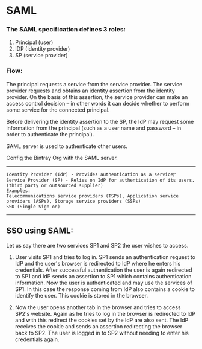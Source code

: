 
# SAML

### The SAML specification defines 3 roles:
 1. Principal (user)
 2. IDP (Identity provider)
 3. SP (service provider)

 ### Flow:
 
 The principal requests a service from the service provider.
 The service provider requests and obtains an identity assertion from the identity provider.
 On the basis of this assertion, the service provider can make an access control decision – in other words it can decide whether to perform some service for the connected principal.

 Before delivering the identity assertion to the SP, the IdP may request some information from the principal (such as a user name and password – in order to authenticate the principal).




SAML server is used to authenticate other users.

Config the Bintray Org with the SAML server.


----

    Identity Provider (IdP) - Provides authentication as a serviceץ
    Service Provider (SP) - Relies on IdP for authentication of its users. (third party or outsourced supplier)
    Examples:
    Telecommunications service providers (TSPs), Application service providers (ASPs), Storage service providers (SSPs)
    SSO (Single Sign on) 
----


## SSO using SAML:

Let us say there are two services SP1 and SP2 the user wishes to access.

1. User visits SP1 and tries to log in. SP1 sends an authentication request to IdP and the user's browser is redirected to IdP where he enters his credentials. After successful authentication the user is again redirected to SP1 and IdP sends an assertion to SP1 which contains authentication information. Now the user is authenticated and may use the services of SP1. In this case the response coming from IdP also contains a cookie to identify the user. This cookie is stored in the browser.

2. Now the user opens another tab in the browser and tries to access SP2's website. Again as he tries to log in the browser is redirected to IdP and with this redirect the cookies set by the IdP are also sent. The IdP receives the cookie and sends an assertion redirecting the browser back to SP2. The user is logged in to SP2 without needing to enter his credentials again.
